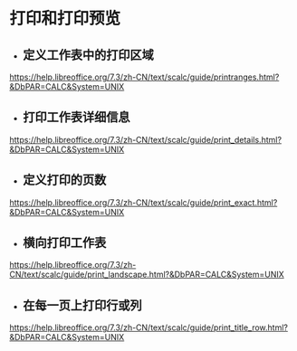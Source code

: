 # 打印和打印预览  
* ## 定义工作表中的打印区域  
https://help.libreoffice.org/7.3/zh-CN/text/scalc/guide/printranges.html?&DbPAR=CALC&System=UNIX  
* ## 打印工作表详细信息  
https://help.libreoffice.org/7.3/zh-CN/text/scalc/guide/print_details.html?&DbPAR=CALC&System=UNIX  
* ## 定义打印的页数  
https://help.libreoffice.org/7.3/zh-CN/text/scalc/guide/print_exact.html?&DbPAR=CALC&System=UNIX  
* ## 横向打印工作表  
https://help.libreoffice.org/7.3/zh-CN/text/scalc/guide/print_landscape.html?&DbPAR=CALC&System=UNIX  
* ## 在每一页上打印行或列  
https://help.libreoffice.org/7.3/zh-CN/text/scalc/guide/print_title_row.html?&DbPAR=CALC&System=UNIX 
